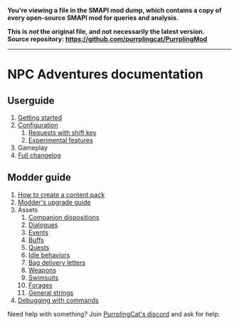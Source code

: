 **You're viewing a file in the SMAPI mod dump, which contains a copy of every open-source SMAPI mod
for queries and analysis.**

**This is _not_ the original file, and not necessarily the latest version.**  
**Source repository: https://github.com/purrplingcat/PurrplingMod**

----

# NPC Adventures documentation

## Userguide

1. [Getting started](guide/getting-started.md)
2. [Configuration](guide/configuration.md)
    1. [Requests with shift key](guide/requests-with-shift.md)
    2. [Experimental features](guide/experimental.md)
3. Gameplay
4. [Full changelog](changelog.md)

## Modder guide

1. [How to create a content pack](modding/content-packs.md)
2. [Modder's upgrade guide](modding/upgrading.md)
3. Assets
    1. [Companion dispositions](modding/dispositions.md)
    2. [Dialogues](modding/dialogues.md)
    3. [Events](modding/events.md)
    4. [Buffs](modding/buffs.md)
    5. [Quests](modding/quests.md)
    6. [Idle behaviors](modding/idle.md)
    7. [Bag delivery letters](modding/bag-letters.md)
    8. [Weapons](modding/weapons.md)
    9. [Swimsuits](modding/swimsuits.md)
    10. [Forages](modding/forages.md)
    11. [General strings](modding/strings.md)
4. [Debugging with commands](modding/commands.md)

Need help with something? Join [PurrplingCat's discord](https://discord.gg/wnEDqKF) and ask for help.

